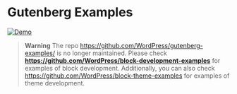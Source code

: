 # Gutenberg Examples

<a href="https://github.com/WordPress/block-development-examples"><img src="https://user-images.githubusercontent.com/422576/292488399-6dc23f79-b971-427d-af6b-f39db99955fd.png" alt="Demo"></a>

<!-- <p align="center"><img src="https://user-images.githubusercontent.com/1039236/47116000-fd775000-d27d-11e8-9c46-761a90cb30a2.gif" alt="Demo"></p> -->

> **Warning**
> The repo https://github.com/WordPress/gutenberg-examples/ is no longer maintained. Please check **https://github.com/WordPress/block-development-examples** for examples of block development. Additionally, you can also check https://github.com/WordPress/block-theme-examples for examples of theme development.

<!--

Examples for extending
[Gutenberg](https://github.com/WordPress/gutenberg)
with plugins which create blocks.

See also:
[Gutenberg developer documentation](https://wordpress.org/gutenberg/handbook/)

## Installation

Gutenberg Examples are distributed as WordPress plugin.

1. [Download the gutenberg-examples.zip archive of the latest release](https://github.com/WordPress/gutenberg-examples/releases).
    > Do not download from the "Clone or download" GitHub button, as this includes the source material only. Read the [Development](#development) instructions below if you’re interested in building your own copy of the plugin.
2. Navigate to the **Plugins > Add new** screen in your WordPress administrative dashboard.
3. Click **Add New** at the top of the page.
4. Click **Upload Plugin** at the top of the page.
5. Click **Choose File**, then find and **Upload** the downloaded zip file.
6. After the plugin finishes installing, click **Activate**.
7. You’re done!

## Development

This project uses the [`@wordpress/env`](https://developer.wordpress.org/block-editor/reference-guides/packages/packages-env/) package to provide a local development environment. Before you can use the development environment, you must install [Docker](https://docs.docker.com/get-docker/).

Once Docker is installed, clone this project and enter the working directory:

```
git clone git@github.com:WordPress/gutenberg-examples.git
cd gutenberg-examples
```

Then, install the project dependencies:

```
npm install
```

Once installed, start the local WordPress instance with one of two commands:

1. `npm run env:start` - Starts the instance normally.
2. `npm run env:start:debug` - Starts the instance with debugging enabled.

The WordPress instance will be available at http://localhost:8888/. You can login with the username and password "admin" and the password "password" at http://localhost:8888/wp-login.php. The plugin should be automatically activated.

To stop this local WordPress instance later run:

```
npm run env:stop
```

To install the node packages

```
npm install
```

This repository does not version the built files for any of the examples. You can build all of the examples by running `npm run build:all` in the project root.

## Local Development

In this repository, there are block and non-block examples and each have their own build process.

Block examples are stored in the `blocks-jsx` and `blocks-non-jsx` directories while and other non-block examples are stored in the `non-block-examples` directory.

> **Note**
> The blocks stored in `blocks-non-jsx` do not use JSX and therefore do not require a build process

#### Build and watch

-   **`npm run start`** - Builds development versions of ALL the examples that require a build process (`blocks-jsx` and `non-block-examples`) and watches for changes to files to automatically rebuild as you develop.
-   `npm run start:block` - Builds development versions of the examples at `blocks-jsx` folder and watches for changes to files to automatically rebuild as you develop.
-   `npm run start:non-block` - Builds development versions of the examples at `non-block-examples` folder and watches for changes to files to automatically rebuild as you develop.


#### Build

-   **`npm run build`** - Generates production files for ALL the examples that require a build process (`blocks-jsx` and `non-block-examples`).
-   `npm run build:block` - Generates production files for the examples at `blocks-jsx` folder.
-   `npm run build:non-block` - Generates production files for the examples at `non-block-examples` folder.

<br/><br/><p align="center"><img src="https://s.w.org/style/images/codeispoetry.png?1" alt="Code is Poetry." /></p>
-->
